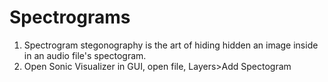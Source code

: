 # Spectrograms

1. Spectrogram stegonography is the art of hiding hidden an image inside in an audio file's spectogram.
2. Open Sonic Visualizer in GUI, open file, Layers>Add Spectogram
